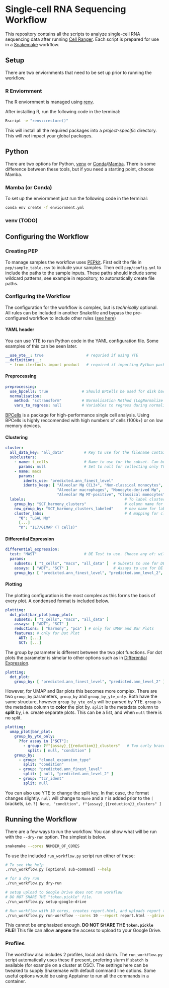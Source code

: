 # Single-cell RNA Sequencing Workflow

This repository contains all the scripts to analyze single-cell RNA sequencing data after running
[Cell Ranger](https://www.10xgenomics.com/support/software/cell-ranger/latest).
Each script is prepared for use in a [Snakemake](https://snakemake.github.io) workflow.


## Setup
There are two enviornments that need to be set up prior to running the workflow.

### R Enviornment
The R enviornment is managed using [renv](https://rstudio.github.io/renv/).

After installing R, run the following code in the terminal:

```bash
Rscript -e "renv::restore()"
```

This will install all the required packages into a *project-specific* directory.
This will *not* impact your global packages.

## Python
There are two options for Python, [venv](https://docs.python.org/3/library/venv.html) or [Conda](https://docs.conda.io)/[Mamba](https://mamba.readthedocs.io/en/latest/installation/mamba-installation.html).
There is some difference between these tools, but if you need a starting point, choose Mamba.

### Mamba (or Conda)

To set up the enviornment just run the following code in the terminal:

```bash
conda env create -f enviornment.yml
```

### venv (TODO)

## Configuring the Workflow

### Creating PEP

To manage samples the workflow uses [PEPkit](https://pep.databio.org).
First edit the file in `pep/sample_table.csv` to include your samples.
Then edit `pep/config.yml` to include the paths to the sample inputs.
These paths should include some wildcard patterns, see example in repository, to automatically create file paths.

### Configuring the Workflow

The configuration for the workflow is complex, but is *technically* optional.
All rules can be included in another Snakefile and bypass the pre-configured workflow to include other rules ([see here](https://snakemake.readthedocs.io/en/stable/snakefiles/deployment.html#using-and-combining-pre-exising-workflows))

#### YAML header

You can use YTE to run Python code in the YAML configuration file.
Some examples of this can be seen later.

```yaml
__use_yte__: true                   # requried if using YTE
__definitions__:
  - from itertools import product   # required if importing Python packages
```

#### Preprocessing

```yaml
preprocessing:
  use_bpcells: true               # Should BPCells be used for disk backing
  normalisation:
    method: "sctransform"         # Normalisation Method (LogNormalize or sctransform)
    vars_to_regress: null         # Variables to regress during normalisation, null for no regression
```

[BPCells](https://bnprks.github.io/BPCells/index.html) is a package for high-performance single cell analysis.
Using BPCells is highly reccomended with high numbers of cells (100k+) or on low memory devices.

#### Clustering

```yaml
cluster:
  all_data_key: "all_data"         # Key to use for the filename containing all cells. Can be anything.
  subclusters:
    - name: t_cells                # Name to use for the subset. Can be anything.
      params: null                 # Set to null for collecting only TCR+ cells
    - name: macs
      params:
        idents_use: "predicted.ann_finest_level"                           # To do other subsets, set this to the metadata column
        idents_keep: [ "Alveolar Mφ CCL3+", "Non-classical monocytes",     # And include a list of the identities to subset
                       "Alveolar macrophages", "Monocyte-derived Mφ",
                       "Alveolar Mφ MT-positive", "Classical monocytes" ]
  labels:                                            # To label clusters based on top genes           
    group_by: "SCT_harmony_clusters"                 # column name for clustering information
    new_group_by: "SCT_harmony_clusters_labeled"     # new name for label information
    cluster_labs:                                    # A mapping for cluster: name for each cluster       
      "0": "LGAL Mφ"
      [...]
      "n": "IL7/GIMAP (T cells)"
```

#### Differential Expression

```yaml
differential_expression:
  test: "MAST"                     # DE Test to use. Choose any of: wilcox, wilcox_limma, bimod, roc, t, negbinom, poisson, LR, MAST, DESeq2
  params:
    subsets: [ "t_cells", "macs", "all_data" ]  # Subsets to use for DE testing
    assays: [ "ADT", "SCT" ]                    # Assays to use for DE testing
    group_by: [ "predicted.ann_finest_level", "predicted.ann_level_2", "tcr_ident" ] # Metadata columns to use for DE testing
```

#### Plotting

The plotting configuration is the most complex as this forms the basis of every plot.
A condensed format is included below.

```yaml
plotting:
  dot_plot|bar_plot|umap_plot:
    subsets: [ "t_cells", "macs", "all_data" ]
    assays: [ "ADT", "SCT" ]
    reductions: [ "harmony", "pca" ] # only for UMAP and Bar Plots
    features: # only for Dot Plot
      ADT: [...]
      SCT: [...]
```

The group by parameter is different between the two plot functions.
For dot plots the parameter is simelar to other options such as in [Differential Expression](#differential-expression).
```yaml
plotting:
  dot_plot:
    group_by: [ "predicted.ann_finest_level", "predicted.ann_level_2" ]
```

However, for UMAP and Bar plots this becomes more complex.
There are two `group_by` parameters, `group_by` and `group_by_yte_only`.
Both have the same structure, however `group_by_yte_only` will be parsed by YTE.
`group` is the metadata column to **color** the plot by.
`split` is the metadata column to **split** by, i.e. create separate plots.
This can be a list, and when `null` there is no split.

```yaml
plotting:
  umap_plot|bar_plot:
    group_by_yte_only:
      ?for assay in ["SCT"]:
        - group: ?f"{assay}_{{reduction}}_clusters"   # Two curly braces to prevent replacement now
          split: [ null, "condition" ]
    group_by:
      - group: "clonal_expansion_type"
        split: "condition"
      - group: "predicted.ann_finest_level"
        split: [ null, "predicted.ann_level_2" ]
      - group: "tcr_ident"
        split: null
```

You can also use YTE to change the split key.
In that case, the format changes slightly. 
`null` will change to `None` and a `?` is added prior to the `[` brackets, i.e. 
`?[ None, "condition", f"{assay}_{{reduction}}_clusters" ]`

## Running the Workflow

There are a few ways to run the workflow.
You can show what will be run with the `--dry-run` option.
The simplest is below.

``` bash
snakemake --cores NUMBER_OF_CORES
```

To use the included `run_workflow.py` script run either of these:

```bash
# To see the help 
./run_workflow.py [optional sub-command] --help

# for a dry run
./run_workflow.py dry-run

# setup upload to Google Drive does not run workflow
# DO NOT SHARE THE "token.pickle" file. 
./run_workflow.py setup-google-drive

# Run workflow with 10 cores, creates report.html, and uploads report to Google Drive
./run_workflow.py run-workflow --cores 10 --report report.html --gdrive-name report.html
```

This cannot be emphasized enough. 
**DO NOT SHARE THE `token.pickle` FILE!** 
This file can allow **anyone** the access to upload to your Google Drive.

### Profiles
The workflow also includes 2 profiles, local and slurm.
The `run_workflow.py` script automatically uses these if present, 
prefering slurm if `sbatch` is available (for example on a cluster at OSC).
The settings here can be tweaked to supply Snakemake with default command line options.
Some useful options would be using Apptainer to run all the commands in a container.